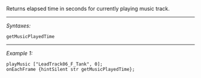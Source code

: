 Returns elapsed time in seconds for currently playing music track.


---
*Syntaxes:*

`getMusicPlayedTime`

---
*Example 1:*

```sqf
playMusic ["LeadTrack06_F_Tank", 0];
onEachFrame {hintSilent str getMusicPlayedTime};
```